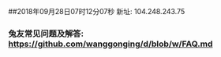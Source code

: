 ##2018年09月28日07时12分07秒 新址: 104.248.243.75
### 兔友常见问题及解答: https://github.com/wanggonging/d/blob/w/FAQ.md
